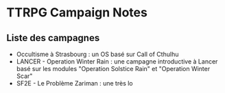 # TTRPG Campaign Notes

## Liste des campagnes
- Occultisme à Strasbourg : un OS basé sur Call of Cthulhu
- LANCER - Operation Winter Rain : une campagne introductive à Lancer basé sur les modules "Operation Solstice Rain" et "Operation Winter Scar"
- SF2E - Le Problème Zariman : une très lo
